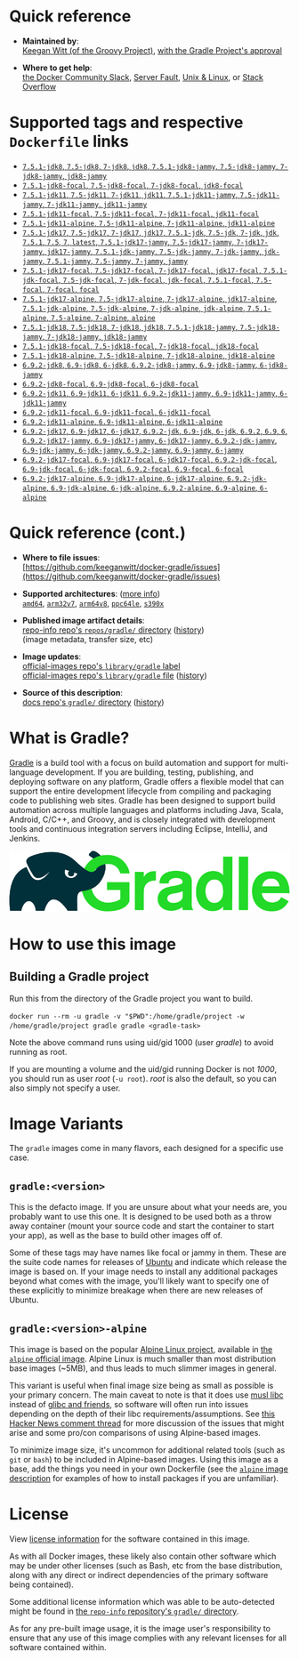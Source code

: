 <!--

********************************************************************************

WARNING:

    DO NOT EDIT "gradle/README.md"

    IT IS AUTO-GENERATED

    (from the other files in "gradle/" combined with a set of templates)

********************************************************************************

-->

# Quick reference

-	**Maintained by**:  
	[Keegan Witt (of the Groovy Project)](https://github.com/keeganwitt/docker-gradle), [with the Gradle Project's approval](https://discuss.gradle.org/t/official-docker-images/21159/8)

-	**Where to get help**:  
	[the Docker Community Slack](https://dockr.ly/slack), [Server Fault](https://serverfault.com/help/on-topic), [Unix & Linux](https://unix.stackexchange.com/help/on-topic), or [Stack Overflow](https://stackoverflow.com/help/on-topic)

# Supported tags and respective `Dockerfile` links

-	[`7.5.1-jdk8`, `7.5-jdk8`, `7-jdk8`, `jdk8`, `7.5.1-jdk8-jammy`, `7.5-jdk8-jammy`, `7-jdk8-jammy`, `jdk8-jammy`](https://github.com/keeganwitt/docker-gradle/blob/147f2cc0dc21b87f0845a2e95993f30aa5f32224/jdk8/Dockerfile)
-	[`7.5.1-jdk8-focal`, `7.5-jdk8-focal`, `7-jdk8-focal`, `jdk8-focal`](https://github.com/keeganwitt/docker-gradle/blob/147f2cc0dc21b87f0845a2e95993f30aa5f32224/jdk8-focal/Dockerfile)
-	[`7.5.1-jdk11`, `7.5-jdk11`, `7-jdk11`, `jdk11`, `7.5.1-jdk11-jammy`, `7.5-jdk11-jammy`, `7-jdk11-jammy`, `jdk11-jammy`](https://github.com/keeganwitt/docker-gradle/blob/147f2cc0dc21b87f0845a2e95993f30aa5f32224/jdk11/Dockerfile)
-	[`7.5.1-jdk11-focal`, `7.5-jdk11-focal`, `7-jdk11-focal`, `jdk11-focal`](https://github.com/keeganwitt/docker-gradle/blob/147f2cc0dc21b87f0845a2e95993f30aa5f32224/jdk11-focal/Dockerfile)
-	[`7.5.1-jdk11-alpine`, `7.5-jdk11-alpine`, `7-jdk11-alpine`, `jdk11-alpine`](https://github.com/keeganwitt/docker-gradle/blob/147f2cc0dc21b87f0845a2e95993f30aa5f32224/jdk11-alpine/Dockerfile)
-	[`7.5.1-jdk17`, `7.5-jdk17`, `7-jdk17`, `jdk17`, `7.5.1-jdk`, `7.5-jdk`, `7-jdk`, `jdk`, `7.5.1`, `7.5`, `7`, `latest`, `7.5.1-jdk17-jammy`, `7.5-jdk17-jammy`, `7-jdk17-jammy`, `jdk17-jammy`, `7.5.1-jdk-jammy`, `7.5-jdk-jammy`, `7-jdk-jammy`, `jdk-jammy`, `7.5.1-jammy`, `7.5-jammy`, `7-jammy`, `jammy`](https://github.com/keeganwitt/docker-gradle/blob/147f2cc0dc21b87f0845a2e95993f30aa5f32224/jdk17/Dockerfile)
-	[`7.5.1-jdk17-focal`, `7.5-jdk17-focal`, `7-jdk17-focal`, `jdk17-focal`, `7.5.1-jdk-focal`, `7.5-jdk-focal`, `7-jdk-focal`, `jdk-focal`, `7.5.1-focal`, `7.5-focal`, `7-focal`, `focal`](https://github.com/keeganwitt/docker-gradle/blob/147f2cc0dc21b87f0845a2e95993f30aa5f32224/jdk17-focal/Dockerfile)
-	[`7.5.1-jdk17-alpine`, `7.5-jdk17-alpine`, `7-jdk17-alpine`, `jdk17-alpine`, `7.5.1-jdk-alpine`, `7.5-jdk-alpine`, `7-jdk-alpine`, `jdk-alpine`, `7.5.1-alpine`, `7.5-alpine`, `7-alpine`, `alpine`](https://github.com/keeganwitt/docker-gradle/blob/147f2cc0dc21b87f0845a2e95993f30aa5f32224/jdk17-alpine/Dockerfile)
-	[`7.5.1-jdk18`, `7.5-jdk18`, `7-jdk18`, `jdk18`, `7.5.1-jdk18-jammy`, `7.5-jdk18-jammy`, `7-jdk18-jammy`, `jdk18-jammy`](https://github.com/keeganwitt/docker-gradle/blob/147f2cc0dc21b87f0845a2e95993f30aa5f32224/jdk18/Dockerfile)
-	[`7.5.1-jdk18-focal`, `7.5-jdk18-focal`, `7-jdk18-focal`, `jdk18-focal`](https://github.com/keeganwitt/docker-gradle/blob/147f2cc0dc21b87f0845a2e95993f30aa5f32224/jdk18-focal/Dockerfile)
-	[`7.5.1-jdk18-alpine`, `7.5-jdk18-alpine`, `7-jdk18-alpine`, `jdk18-alpine`](https://github.com/keeganwitt/docker-gradle/blob/147f2cc0dc21b87f0845a2e95993f30aa5f32224/jdk18-alpine/Dockerfile)
-	[`6.9.2-jdk8`, `6.9-jdk8`, `6-jdk8`, `6.9.2-jdk8-jammy`, `6.9-jdk8-jammy`, `6-jdk8-jammy`](https://github.com/keeganwitt/docker-gradle/blob/61f288b37cad7c239861c2183bbd8c16301467a8/jdk8/Dockerfile)
-	[`6.9.2-jdk8-focal`, `6.9-jdk8-focal`, `6-jdk8-focal`](https://github.com/keeganwitt/docker-gradle/blob/61f288b37cad7c239861c2183bbd8c16301467a8/jdk8-focal/Dockerfile)
-	[`6.9.2-jdk11`, `6.9-jdk11`, `6-jdk11`, `6.9.2-jdk11-jammy`, `6.9-jdk11-jammy`, `6-jdk11-jammy`](https://github.com/keeganwitt/docker-gradle/blob/61f288b37cad7c239861c2183bbd8c16301467a8/jdk11/Dockerfile)
-	[`6.9.2-jdk11-focal`, `6.9-jdk11-focal`, `6-jdk11-focal`](https://github.com/keeganwitt/docker-gradle/blob/61f288b37cad7c239861c2183bbd8c16301467a8/jdk11-focal/Dockerfile)
-	[`6.9.2-jdk11-alpine`, `6.9-jdk11-alpine`, `6-jdk11-alpine`](https://github.com/keeganwitt/docker-gradle/blob/61f288b37cad7c239861c2183bbd8c16301467a8/jdk11-alpine/Dockerfile)
-	[`6.9.2-jdk17`, `6.9-jdk17`, `6-jdk17`, `6.9.2-jdk`, `6.9-jdk`, `6-jdk`, `6.9.2`, `6.9`, `6`, `6.9.2-jdk17-jammy`, `6.9-jdk17-jammy`, `6-jdk17-jammy`, `6.9.2-jdk-jammy`, `6.9-jdk-jammy`, `6-jdk-jammy`, `6.9.2-jammy`, `6.9-jammy`, `6-jammy`](https://github.com/keeganwitt/docker-gradle/blob/61f288b37cad7c239861c2183bbd8c16301467a8/jdk17/Dockerfile)
-	[`6.9.2-jdk17-focal`, `6.9-jdk17-focal`, `6-jdk17-focal`, `6.9.2-jdk-focal`, `6.9-jdk-focal`, `6-jdk-focal`, `6.9.2-focal`, `6.9-focal`, `6-focal`](https://github.com/keeganwitt/docker-gradle/blob/61f288b37cad7c239861c2183bbd8c16301467a8/jdk17-focal/Dockerfile)
-	[`6.9.2-jdk17-alpine`, `6.9-jdk17-alpine`, `6-jdk17-alpine`, `6.9.2-jdk-alpine`, `6.9-jdk-alpine`, `6-jdk-alpine`, `6.9.2-alpine`, `6.9-alpine`, `6-alpine`](https://github.com/keeganwitt/docker-gradle/blob/61f288b37cad7c239861c2183bbd8c16301467a8/jdk17-alpine/Dockerfile)

# Quick reference (cont.)

-	**Where to file issues**:  
	[https://github.com/keeganwitt/docker-gradle/issues](https://github.com/keeganwitt/docker-gradle/issues)

-	**Supported architectures**: ([more info](https://github.com/docker-library/official-images#architectures-other-than-amd64))  
	[`amd64`](https://hub.docker.com/r/amd64/gradle/), [`arm32v7`](https://hub.docker.com/r/arm32v7/gradle/), [`arm64v8`](https://hub.docker.com/r/arm64v8/gradle/), [`ppc64le`](https://hub.docker.com/r/ppc64le/gradle/), [`s390x`](https://hub.docker.com/r/s390x/gradle/)

-	**Published image artifact details**:  
	[repo-info repo's `repos/gradle/` directory](https://github.com/docker-library/repo-info/blob/master/repos/gradle) ([history](https://github.com/docker-library/repo-info/commits/master/repos/gradle))  
	(image metadata, transfer size, etc)

-	**Image updates**:  
	[official-images repo's `library/gradle` label](https://github.com/docker-library/official-images/issues?q=label%3Alibrary%2Fgradle)  
	[official-images repo's `library/gradle` file](https://github.com/docker-library/official-images/blob/master/library/gradle) ([history](https://github.com/docker-library/official-images/commits/master/library/gradle))

-	**Source of this description**:  
	[docs repo's `gradle/` directory](https://github.com/docker-library/docs/tree/master/gradle) ([history](https://github.com/docker-library/docs/commits/master/gradle))

# What is Gradle?

[Gradle](https://gradle.org/) is a build tool with a focus on build automation and support for multi-language development. If you are building, testing, publishing, and deploying software on any platform, Gradle offers a flexible model that can support the entire development lifecycle from compiling and packaging code to publishing web sites. Gradle has been designed to support build automation across multiple languages and platforms including Java, Scala, Android, C/C++, and Groovy, and is closely integrated with development tools and continuous integration servers including Eclipse, IntelliJ, and Jenkins.

![logo](https://raw.githubusercontent.com/docker-library/docs/c3d3ca6beed000f9ba6eabc98f3399158f520256/gradle/logo.png)

# How to use this image

## Building a Gradle project

Run this from the directory of the Gradle project you want to build.

`docker run --rm -u gradle -v "$PWD":/home/gradle/project -w /home/gradle/project gradle gradle <gradle-task>`

Note the above command runs using uid/gid 1000 (user *gradle*) to avoid running as root.

If you are mounting a volume and the uid/gid running Docker is not *1000*, you should run as user *root* (`-u root`). *root* is also the default, so you can also simply not specify a user.

# Image Variants

The `gradle` images come in many flavors, each designed for a specific use case.

## `gradle:<version>`

This is the defacto image. If you are unsure about what your needs are, you probably want to use this one. It is designed to be used both as a throw away container (mount your source code and start the container to start your app), as well as the base to build other images off of.

Some of these tags may have names like focal or jammy in them. These are the suite code names for releases of [Ubuntu](https://wiki.ubuntu.com/Releases) and indicate which release the image is based on. If your image needs to install any additional packages beyond what comes with the image, you'll likely want to specify one of these explicitly to minimize breakage when there are new releases of Ubuntu.

## `gradle:<version>-alpine`

This image is based on the popular [Alpine Linux project](https://alpinelinux.org), available in [the `alpine` official image](https://hub.docker.com/_/alpine). Alpine Linux is much smaller than most distribution base images (~5MB), and thus leads to much slimmer images in general.

This variant is useful when final image size being as small as possible is your primary concern. The main caveat to note is that it does use [musl libc](https://musl.libc.org) instead of [glibc and friends](https://www.etalabs.net/compare_libcs.html), so software will often run into issues depending on the depth of their libc requirements/assumptions. See [this Hacker News comment thread](https://news.ycombinator.com/item?id=10782897) for more discussion of the issues that might arise and some pro/con comparisons of using Alpine-based images.

To minimize image size, it's uncommon for additional related tools (such as `git` or `bash`) to be included in Alpine-based images. Using this image as a base, add the things you need in your own Dockerfile (see the [`alpine` image description](https://hub.docker.com/_/alpine/) for examples of how to install packages if you are unfamiliar).

# License

View [license information](https://gradle.org/license/) for the software contained in this image.

As with all Docker images, these likely also contain other software which may be under other licenses (such as Bash, etc from the base distribution, along with any direct or indirect dependencies of the primary software being contained).

Some additional license information which was able to be auto-detected might be found in [the `repo-info` repository's `gradle/` directory](https://github.com/docker-library/repo-info/tree/master/repos/gradle).

As for any pre-built image usage, it is the image user's responsibility to ensure that any use of this image complies with any relevant licenses for all software contained within.
